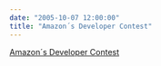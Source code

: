 ```yaml
---
date: "2005-10-07 12:00:00"
title: "Amazon´s Developer Contest"
---
```


[Amazon´s Developer Contest](/lemire/blog/2005/10-07-amazons-developer-contest)

